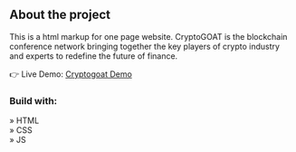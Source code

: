 <h2>About the project</h2>

<p>This is a html markup for one page website. CryptoGOAT is the blockchain conference network bringing together the key players of crypto industry and experts to redefine the future of finance.</p>

👉 Live Demo: <a href='https://ag-cryptogoat.vercel.app/'>Cryptogoat Demo</a>

<h3>Build with:</h3>

» HTML <br>
» CSS <br>
» JS <br>
